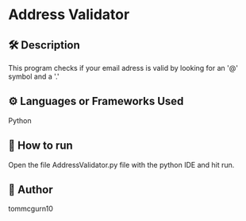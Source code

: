 # Address Validator



## 🛠️ Description

This program checks if your email adress is valid by looking for an '@' symbol and a '.'

## ⚙️ Languages or Frameworks Used
Python

## 🌟 How to run
Open the file AddressValidator.py file with the python IDE and hit run.


## 🤖 Author
tommcgurn10